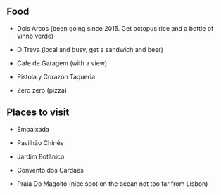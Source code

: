 ## Food

* Dois Arcos (been going since 2015. Get octopus rice and a bottle of vihno verde)
* O Treva (local and busy, get a sandwich and beer)

* Cafe de Garagem (with a view)
* Pistola y Corazon Taqueria
* Zero zero (pizza)

## Places to visit

* Embaixada
* Pavilhão Chinês
* Jardim Botânico
* Convento dos Cardaes

* Praia Do Magoito (nice spot on the ocean not too far from Lisbon)
